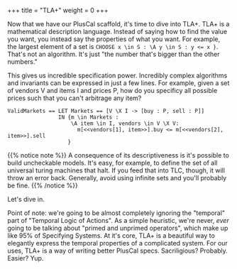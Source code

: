 +++
title = "TLA+"
weight = 0
+++

Now that we have our PlusCal scaffold, it's time to dive into TLA+. TLA+ is a mathematical description language. Instead of saying how to find the value you want, you instead say the properties of what you want. For example, the largest element of a set is `CHOOSE x \in S : \A y \in S : y <= x }`. That's not an algorithm. It's just "the number that's bigger than the other numbers." 

This gives us incredible specification power. Incredibly complex algorithms and invariants can be expressed in just a few lines. For example, given a set of vendors V and items I and prices P, how do you specificy all possible prices such that you can't arbitrage any item?

``` tla
ValidMarkets == LET Markets == [V \X I -> [buy : P, sell : P]]
                IN {m \in Markets : 
                    \A item \in I, vendors \in V \X V:
                      m[<<vendors[1], item>>].buy <= m[<<vendors[2], item>>].sell
                   }
```

{{% notice note %}}
A consequence of its descriptiveness is it's possible to build uncheckable models. It's easy, for example, to define the set of all universal turing machines that halt. If you feed that into TLC, though, it will throw an error back. Generally, avoid using infinite sets and you'll probably be fine.
{{% /notice %}}

Let's dive in.

Point of note: we're going to be almost completely ignoring the "temporal" part of "Temporal Logic of Actions". As a simple heuristic, we're never, _ever_ going to be talking about "primed and unprimed operators", which make up like 95% of Specifying Systems. At it's core, TLA+ is a beautiful way to elegantly express the temporal properties of a complicated system. For our uses, TLA+ is a way of writing better PlusCal specs. Sacriligious? Probably. Easier? Yup.
